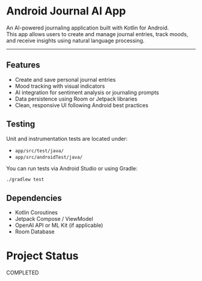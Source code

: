 
# Android Journal AI App

An AI-powered journaling application built with Kotlin for Android.  
This app allows users to create and manage journal entries, track moods, and receive insights using natural language processing.

---

## Features

- Create and save personal journal entries
- Mood tracking with visual indicators
- AI integration for sentiment analysis or journaling prompts
- Data persistence using Room or Jetpack libraries
- Clean, responsive UI following Android best practices


##  Testing

Unit and instrumentation tests are located under:

- `app/src/test/java/`
- `app/src/androidTest/java/`

You can run tests via Android Studio or using Gradle:

```bash
./gradlew test
```

##  Dependencies

- Kotlin Coroutines
- Jetpack Compose / ViewModel
- OpenAI API or ML Kit (if applicable)
- Room Database

# Project Status 
COMPLETED 
